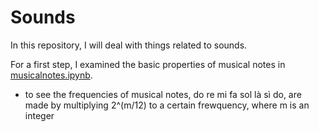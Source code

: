 # Sounds

In this repository, I will deal with things related to sounds. 


For a first step, I examined the basic properties of musical notes in [musicalnotes.ipynb](https://github.com/teruyuki-yamasaki/Sounds/blob/main/musicnotes.ipynb).

- to see the frequencies of musical notes, do re mi fa sol là sì do, are made by multiplying 2^(m/12) to a certain frewquency, where m is an integer
